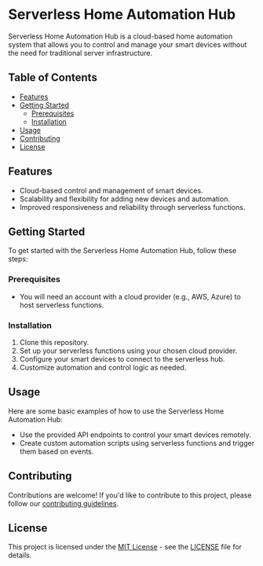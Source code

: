 

# Serverless Home Automation Hub

Serverless Home Automation Hub is a cloud-based home automation system that allows you to control and manage your smart devices without the need for traditional server infrastructure.

## Table of Contents

- [Features](#features)
- [Getting Started](#getting-started)
  - [Prerequisites](#prerequisites)
  - [Installation](#installation)
- [Usage](#usage)
- [Contributing](#contributing)
- [License](#license)

## Features

- Cloud-based control and management of smart devices.
- Scalability and flexibility for adding new devices and automation.
- Improved responsiveness and reliability through serverless functions.

## Getting Started

To get started with the Serverless Home Automation Hub, follow these steps:

### Prerequisites

- You will need an account with a cloud provider (e.g., AWS, Azure) to host serverless functions.

### Installation

1. Clone this repository.
2. Set up your serverless functions using your chosen cloud provider.
3. Configure your smart devices to connect to the serverless hub.
4. Customize automation and control logic as needed.

## Usage

Here are some basic examples of how to use the Serverless Home Automation Hub:

- Use the provided API endpoints to control your smart devices remotely.
- Create custom automation scripts using serverless functions and trigger them based on events.

## Contributing

Contributions are welcome! If you'd like to contribute to this project, please follow our [contributing guidelines](CONTRIBUTING.md).

## License

This project is licensed under the [MIT License](LICENSE) - see the [LICENSE](LICENSE) file for details.
